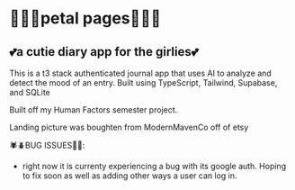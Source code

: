 # 🪻🌺🌸petal pages🌸🌺🪻


## 💕a cutie diary app for the girlies💕 

This is a t3 stack authenticated journal app that uses AI to analyze and detect the mood of an entry. Built using TypeScript, Tailwind, Supabase, and SQLite

Built off my Human Factors semester project.

Landing picture was boughten from ModernMavenCo off of etsy 


🕷️🪲BUG ISSUES🐞🐛: 
  - right now it is currenty experiencing a bug with its google auth. Hoping to fix soon as well as adding other ways a user can log in. 

